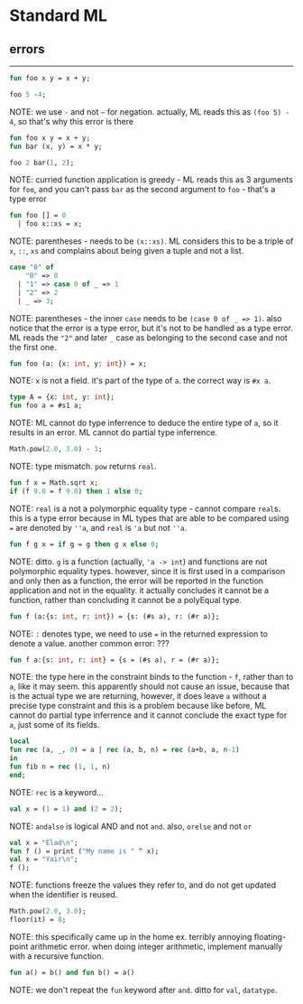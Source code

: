 # Standard ML

## errors

---

```sml
fun foo x y = x + y;

foo 5 -4;
```
<!-- .element: data-thebe-executable-sml data-language="text/x-ocaml" -->

NOTE: we use `-` and not `~` for negation. actually, ML reads this as `(foo 5) - 4`, so that's why this error is there

<!--vert-->

```sml
fun foo x y = x + y;
fun bar (x, y) = x * y;

foo 2 bar(1, 2);
```
<!-- .element: data-thebe-executable-sml data-language="text/x-ocaml" -->

NOTE: curried function application is greedy - ML reads this as 3 arguments for `foo`, and you can't pass `bar` as the second argument to `foo` - that's a type error 

<!--vert-->

```sml
fun foo [] = 0
  | foo x::xs = x;
```
<!-- .element: data-thebe-executable-sml data-language="text/x-ocaml" -->

NOTE: parentheses - needs to be `(x::xs)`. ML considers this to be a triple of `x`, `::`, `xs` and complains about being given a tuple and not a list.

<!--vert-->

```sml
case "0" of
    "0" => 0
  | "1" => case 0 of _ => 1
  | "2" => 2
  | _ => 3;
```
<!-- .element: data-thebe-executable-sml data-language="text/x-ocaml" -->

NOTE: parentheses - the inner `case` needs to be `(case 0 of _ => 1)`. also notice that the error is a type error, but it's not to be handled as a type error. ML reads the `"2"` and later `_` case as belonging to the second case and not the first one. 

<!--vert-->

```sml
fun foo (a: {x: int, y: int}) = x;
```
<!-- .element: data-thebe-executable-sml data-language="text/x-ocaml" -->

NOTE: `x` is not a field. it's part of the type of `a`. the correct way is `#x a`.

<!--vert-->

```sml
type A = {x: int, y: int};
fun foo a = #s1 a;
```
<!-- .element: data-thebe-executable-sml data-language="text/x-ocaml" -->

NOTE: ML cannot do type inferrence to deduce the entire type of `a`, so it results in an error. ML cannot do partial type inferrence.


<!--vert-->

```sml
Math.pow(2.0, 3.0) - 1;
```
<!-- .element: data-thebe-executable-sml data-language="text/x-ocaml" -->

NOTE: type mismatch. `pow` returns `real`.

<!--vert-->

```sml
fun f x = Math.sqrt x;
if (f 9.0 = f 9.0) then 1 else 0;
```
<!-- .element: data-thebe-executable-sml data-language="text/x-ocaml" -->

NOTE: `real` is a not a polymorphic equality type - cannot compare `real`s. this is a type error because in ML types that are able to be compared using `=` are denoted by `''a`, and `real` is `'a` but not `''a`.

<!--vert-->

```sml
fun f g x = if g = g then g x else 0;
```
<!-- .element: data-thebe-executable-sml data-language="text/x-ocaml" -->

NOTE: ditto. `g` is a function (actually, `'a -> int`) and functions are not polymorphic equality types. however, since it is first used in a comparison and only then as a function, the error will be reported in the function application and not in the equality. it actually concludes it cannot be a function, rather than concluding it cannot be a polyEqual type.

<!--vert-->

```sml
fun f (a:{s: int, r: int}) = {s: (#s a), r: (#r a)};
```
<!-- .element: data-thebe-executable-sml data-language="text/x-ocaml" -->

NOTE: `:` denotes type, we need to use `=` in the returned expression to denote a value. another common error: <!--`{{(#s a), (#r a)}`-->???

<!--vert-->

```sml
fun f a:{s: int, r: int} = {s = (#s a), r = (#r a)};
```
<!-- .element: data-thebe-executable-sml data-language="text/x-ocaml" -->

NOTE: the type here in the constraint binds to the function - `f`, rather than to `a`, like it may seem. this apparently should not cause an issue, because that is the actual type we are returning, however, it does leave `a` without a precise type constraint and this is a problem because like before, ML cannot do partial type inferrence and it cannot conclude the exact type for `a`, just some of its fields.

<!--vert-->

```sml
local
fun rec (a, _, 0) = a | rec (a, b, n) = rec (a+b, a, n-1)
in
fun fib n = rec (1, 1, n)
end;
```
<!-- .element: data-thebe-executable-sml data-language="text/x-ocaml" -->

NOTE: `rec` is a keyword...

<!--vert-->

```sml
val x = (1 = 1) and (2 = 2);
```
<!-- .element: data-thebe-executable-sml data-language="text/x-ocaml" -->

NOTE: `andalso` is logical AND and not `and`. also, `orelse` and not `or`

<!--vert-->

```sml
val x = "Elad\n";
fun f () = print ("My name is " ^ x);
val x = "Yair\n";
f (); 
```
<!-- .element: data-thebe-executable-sml data-language="text/x-ocaml" -->

NOTE: functions freeze the values they refer to, and do not get updated when the identifier is reused.

<!--vert-->

```sml
Math.pow(2.0, 3.0);
floor(it) = 8;
```
<!-- .element: data-thebe-executable-sml data-language="text/x-ocaml" -->

NOTE: this specifically came up in the home ex. terribly annoying floating-point arithmetic error. when doing integer arithmetic, implement manually with a recursive function.

<!--vert-->

```sml
fun a() = b() and fun b() = a()
```
<!-- .element: data-thebe-executable-sml data-language="text/x-ocaml" -->

NOTE: we don't repeat the `fun` keyword after `and`. ditto for `val`, `datatype`.
  

